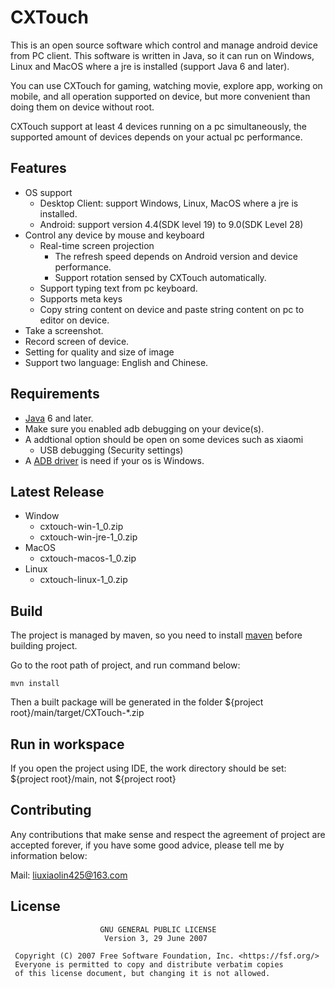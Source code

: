 # CXTouch

This is an open source software which control and manage android device from PC client. This software is written in Java, so it can run on Windows, Linux and MacOS where a jre is installed (support Java 6 and later). 

You can use CXTouch for gaming, watching movie, explore app, working on mobile, and all operation supported on device, but more convenient than doing them on device without root.

CXTouch support at least 4 devices running on a pc simultaneously, the supported amount of devices depends on your actual pc performance.



## Features

- OS support
  - Desktop Client: support Windows, Linux, MacOS where a jre is installed.
  - Android: support version 4.4(SDK level 19) to 9.0(SDK Level 28)
- Control any device by mouse and keyboard
  - Real-time screen projection
    - The refresh speed depends on Android version and device performance.
    - Support rotation sensed by CXTouch automatically.
  - Support typing text from pc keyboard.
  - Supports meta keys
  - Copy string content on device and paste string content on pc to editor on device. 
- Take a screenshot.
- Record screen of device.
- Setting for quality and size of  image  
- Support two language: English and Chinese.



## Requirements

- [Java](https://www.oracle.com/technetwork/java/javase/downloads/index.html) 6 and later.
- Make sure you enabled adb debugging on your device(s). 
- A addtional option should be open on some devices such as xiaomi
  - USB debugging (Security settings)
- A [ADB driver](https://adb.clockworkmod.com/) is need if your os is Windows.



## Latest Release

- Window
  - cxtouch-win-1_0.zip
  - cxtouch-win-jre-1_0.zip
- MacOS
  - cxtouch-macos-1_0.zip
- Linux
  - cxtouch-linux-1_0.zip



## Build

The project is managed by maven, so you need to install [maven](http://maven.apache.org/download.cgi) before building project.

Go to the root path of project, and run command below: 

```shell
mvn install
```

Then a built package will be generated in the folder ${project root}/main/target/CXTouch-*.zip



## Run in workspace

If you open the project using IDE, the work directory should be set: ${project root}/main, not ${project root}



## Contributing

Any contributions that make sense and respect the agreement of project are accepted forever, if you have some good advice, please tell me by information below:

Mail:  liuxiaolin425@163.com



## License

```
					GNU GENERAL PUBLIC LICENSE
                     Version 3, 29 June 2007

 Copyright (C) 2007 Free Software Foundation, Inc. <https://fsf.org/>
 Everyone is permitted to copy and distribute verbatim copies
 of this license document, but changing it is not allowed.
```

